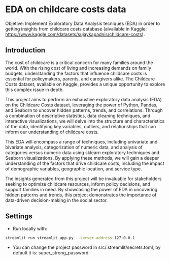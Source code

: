 # EDA on childcare costs data

Objetive: Implement Exploratory Data Analysis tecniques (EDA) in order to getting insights from childcare costs database (alvailable in Kaggle: https://www.kaggle.com/datasets/sujaykapadnis/childcare-costs).

## Introduction
The cost of childcare is a critical concern for many families around the world. With the rising cost of living and increasing demands on family budgets, understanding the factors that influence childcare costs is essential for policymakers, parents, and caregivers alike. The Childcare Costs dataset, available on Kaggle, provides a unique opportunity to explore this complex issue in depth.

This project aims to perform an exhaustive exploratory data analysis (EDA) on the Childcare Costs dataset, leveraging the power of Python, Pandas, and Seaborn to uncover hidden patterns, trends, and correlations. Through a combination of descriptive statistics, data cleaning techniques, and interactive visualizations, we will delve into the structure and characteristics of the data, identifying key variables, outliers, and relationships that can inform our understanding of childcare costs.

This EDA will encompass a range of techniques, including univariate and bivariate analysis, categorization of numeric data, and analysis of categories versus numeric data using sklearn exploratory techniques and Seaborn visualizations. By applying these methods, we will gain a deeper understanding of the factors that drive childcare costs, including the impact of demographic variables, geographic location, and service type.

The insights generated from this project will be invaluable for stakeholders seeking to optimize childcare resources, inform policy decisions, and support families in need. By showcasing the power of EDA in uncovering hidden patterns and trends, this project demonstrates the importance of data-driven decision-making in the social sector.

## Settings

- Run locally with:

```bash
streamlit run streamlit_app.py --server.address 127.0.0.1
```

- You can change the project password in src/.streamlit/secrets.toml, by default it is: super_strong_password